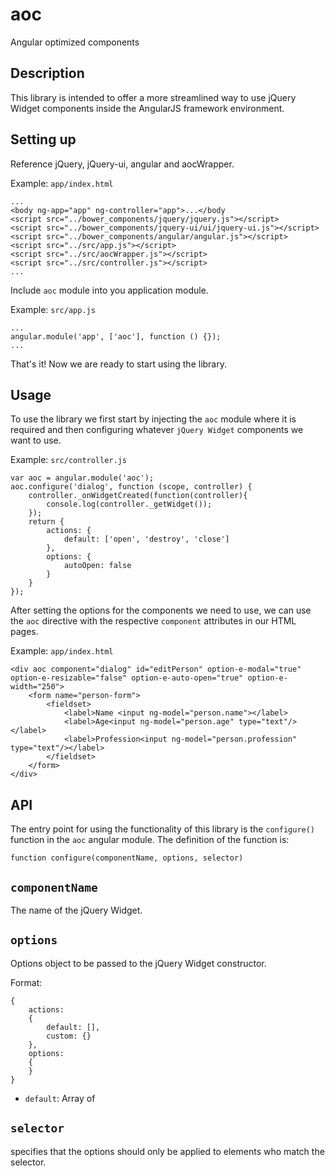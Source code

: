 aoc
===

Angular optimized components


Description
---

This library is intended to offer a more streamlined way to use jQuery Widget components inside the AngularJS framework environment.

Setting up
---

Reference jQuery, jQuery-ui, angular and aocWrapper.

Example: `app/index.html`

    ...
    <body ng-app="app" ng-controller="app">...</body
    <script src="../bower_components/jquery/jquery.js"></script>
    <script src="../bower_components/jquery-ui/ui/jquery-ui.js"></script>
    <script src="../bower_components/angular/angular.js"></script>
    <script src="../src/app.js"></script>
    <script src="../src/aocWrapper.js"></script>
    <script src="../src/controller.js"></script>
    ...


Include `aoc` module into you application module.

Example: `src/app.js`

    ...
    angular.module('app', ['aoc'], function () {});
    ...
    
That's it! Now we are ready to start using the library.

Usage
----

To use the library we first start by injecting the `aoc` module where it is required and then configuring whatever `jQuery Widget` components we want to use.

Example: `src/controller.js`

    var aoc = angular.module('aoc');
    aoc.configure('dialog', function (scope, controller) {
        controller._onWidgetCreated(function(controller){
            console.log(controller._getWidget());
        });
        return {
            actions: {
                default: ['open', 'destroy', 'close']
            },
            options: {
                autoOpen: false
            }
        }
    });

After setting the options for the components we need to use, we can use the `aoc` directive with the respective `component` attributes in our HTML pages.

Example: `app/index.html`

    <div aoc component="dialog" id="editPerson" option-e-modal="true" option-e-resizable="false" option-e-auto-open="true" option-e-width="250">
        <form name="person-form">
            <fieldset>
                <label>Name <input ng-model="person.name"></label>
                <label>Age<input ng-model="person.age" type="text"/></label>
                <label>Profession<input ng-model="person.profession" type="text"/></label>
            </fieldset>
        </form>
    </div>

API
----

The entry point for using the functionality of this library is the `configure()` function in the `aoc` angular module.
The definition of the function is:

    function configure(componentName, options, selector)

`componentName`
-
The name of the jQuery Widget.

`options` 
-
Options object to be passed to the jQuery Widget constructor.

Format:

    {
        actions: 
        {
            default: [],
            custom: {}
        },
        options: 
        {
        }
    }

- `default`: Array of  

`selector`
-
specifies that the options should only be applied to elements who match the selector.



    




